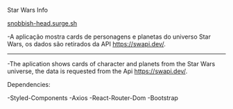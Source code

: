 Star Wars Info

[snobbish-head.surge.sh](https://snobbish-head.surge.sh/)

-A aplicação mostra cards de personagens e planetas do universo Star Wars, os dados são retirados da API https://swapi.dev/.

------------------------------------

-The aplication shows cards of character and planets from the Star Wars universe, the data is requested from the Api https://swapi.dev/.

Dependencies:

-Styled-Components
-Axios
-React-Router-Dom
-Bootstrap
